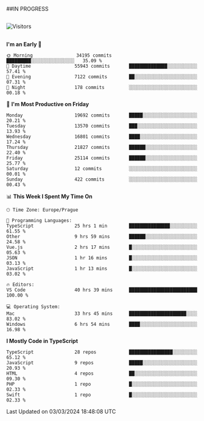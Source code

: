##IN PROGRESS
##
![Visitors](https://komarev.com/ghpvc/?username=petrbui&style=for-the-badge&label=Visitors+👀)



##
<!--
[![My GitHub stats](https://github-readme-stats.vercel.app/api?username=petrbui&theme=github_dark)](https://github.com/anuraghazra/github-readme-stats)

[![My wakatime stats](https://github-readme-stats.vercel.app/api/wakatime?username=petrbui&theme=github_dark)](https://github.com/anuraghazra/github-readme-stats)
-->
<!--START_SECTION:waka-->
**I'm an Early 🐤** 

```text
🌞 Morning                34195 commits       █████████░░░░░░░░░░░░░░░░   35.09 % 
🌆 Daytime                55943 commits       ██████████████░░░░░░░░░░░   57.41 % 
🌃 Evening                7122 commits        ██░░░░░░░░░░░░░░░░░░░░░░░   07.31 % 
🌙 Night                  178 commits         ░░░░░░░░░░░░░░░░░░░░░░░░░   00.18 % 
```
📅 **I'm Most Productive on Friday** 

```text
Monday                   19692 commits       █████░░░░░░░░░░░░░░░░░░░░   20.21 % 
Tuesday                  13570 commits       ███░░░░░░░░░░░░░░░░░░░░░░   13.93 % 
Wednesday                16801 commits       ████░░░░░░░░░░░░░░░░░░░░░   17.24 % 
Thursday                 21827 commits       ██████░░░░░░░░░░░░░░░░░░░   22.40 % 
Friday                   25114 commits       ██████░░░░░░░░░░░░░░░░░░░   25.77 % 
Saturday                 12 commits          ░░░░░░░░░░░░░░░░░░░░░░░░░   00.01 % 
Sunday                   422 commits         ░░░░░░░░░░░░░░░░░░░░░░░░░   00.43 % 
```


📊 **This Week I Spent My Time On** 

```text
🕑︎ Time Zone: Europe/Prague

💬 Programming Languages: 
TypeScript               25 hrs 1 min        ███████████████░░░░░░░░░░   61.55 % 
Other                    9 hrs 59 mins       ██████░░░░░░░░░░░░░░░░░░░   24.58 % 
Vue.js                   2 hrs 17 mins       █░░░░░░░░░░░░░░░░░░░░░░░░   05.63 % 
JSON                     1 hr 16 mins        █░░░░░░░░░░░░░░░░░░░░░░░░   03.13 % 
JavaScript               1 hr 13 mins        █░░░░░░░░░░░░░░░░░░░░░░░░   03.02 % 

🔥 Editors: 
VS Code                  40 hrs 39 mins      █████████████████████████   100.00 % 

💻 Operating System: 
Mac                      33 hrs 45 mins      █████████████████████░░░░   83.02 % 
Windows                  6 hrs 54 mins       ████░░░░░░░░░░░░░░░░░░░░░   16.98 % 
```

**I Mostly Code in TypeScript** 

```text
TypeScript               28 repos            ████████████████░░░░░░░░░   65.12 % 
JavaScript               9 repos             █████░░░░░░░░░░░░░░░░░░░░   20.93 % 
HTML                     4 repos             ██░░░░░░░░░░░░░░░░░░░░░░░   09.30 % 
PHP                      1 repo              █░░░░░░░░░░░░░░░░░░░░░░░░   02.33 % 
Swift                    1 repo              █░░░░░░░░░░░░░░░░░░░░░░░░   02.33 % 
```




 Last Updated on 03/03/2024 18:48:08 UTC
<!--END_SECTION:waka-->
